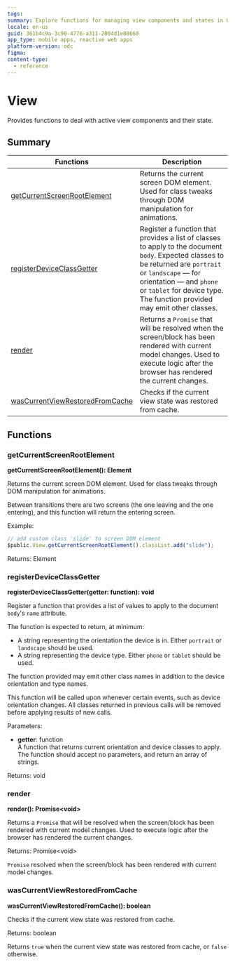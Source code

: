 ```yaml
---
tags:
summary: Explore functions for managing view components and states in OutSystems Developer Cloud (ODC) for mobile and reactive web apps.
locale: en-us
guid: 361b4c9a-3c90-4776-a311-2004d1e08660
app_type: mobile apps, reactive web apps
platform-version: odc
figma:
content-type:
  - reference
---
```


# View

Provides functions to deal with active view components and their state.

## Summary

|Functions|Description|
|---|---|
|[getCurrentScreenRootElement](#getcurrentscreenrootelement)|Returns the current screen DOM element. Used for class tweaks through DOM manipulation for animations.|
|[registerDeviceClassGetter](#registerdeviceclassgetter)|Register a function that provides a list of classes to apply to the document `body`. Expected classes to be returned are `portrait` or `landscape` — for orientation — and `phone` or `tablet` for device type. The function provided may emit other classes.|
|[render](#render)|Returns a `Promise` that will be resolved when the screen/block has been rendered with current model changes. Used to execute logic after the browser has rendered the current changes.|
|[wasCurrentViewRestoredFromCache](#wascurrentviewrestoredfromcache)|Checks if the current view state was restored from cache.|

## Functions

### getCurrentScreenRootElement

**getCurrentScreenRootElement(): Element**

Returns the current screen DOM element. Used for class tweaks through DOM manipulation for animations.

Between transitions there are two screens (the one leaving and the one entering), and this function will return the entering screen.

Example:

```javascript
// add custom class 'slide' to screen DOM element
$public.View.getCurrentScreenRootElement().classList.add("slide");
```

Returns: Element

### registerDeviceClassGetter

**registerDeviceClassGetter(getter: function): void**

Register a function that provides a list of values to apply to the document `body`'s `name` attribute.

The function is expected to return, at minimum:
- A string representing the orientation the device is in. Either `portrait` or `landscape` should be used.
- A string representing the device type. Either `phone` or `tablet` should be used.

The function provided may emit other class names in addition to the device orientation and type names.

This function will be called upon whenever certain events, such as device orientation changes. All classes returned in previous calls will be removed before applying results of new calls.

Parameters:

* **getter**: function<br/>A function that returns current orientation and device classes to apply. The function should accept no parameters, and return an array of strings. 

Returns: void

### render

**render(): Promise&lt;void&gt;**

Returns a `Promise` that will be resolved when the screen/block has been rendered with current model changes. Used to execute logic after the browser has rendered the current changes.

Returns: Promise&lt;void&gt;

`Promise` resolved when the screen/block has been rendered with current model changes.

### wasCurrentViewRestoredFromCache

**wasCurrentViewRestoredFromCache(): boolean**

Checks if the current view state was restored from cache.

Returns: boolean

Returns `true` when the current view state was restored from cache, or `false` otherwise.

